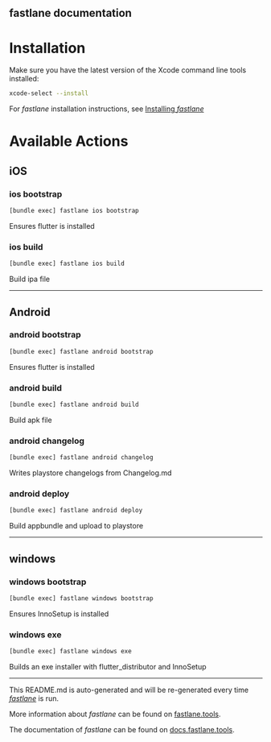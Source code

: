fastlane documentation
----

# Installation

Make sure you have the latest version of the Xcode command line tools installed:

```sh
xcode-select --install
```

For _fastlane_ installation instructions, see [Installing _fastlane_](https://docs.fastlane.tools/#installing-fastlane)

# Available Actions

## iOS

### ios bootstrap

```sh
[bundle exec] fastlane ios bootstrap
```

Ensures flutter is installed

### ios build

```sh
[bundle exec] fastlane ios build
```

Build ipa file

----


## Android

### android bootstrap

```sh
[bundle exec] fastlane android bootstrap
```

Ensures flutter is installed

### android build

```sh
[bundle exec] fastlane android build
```

Build apk file

### android changelog

```sh
[bundle exec] fastlane android changelog
```

Writes playstore changelogs from Changelog.md

### android deploy

```sh
[bundle exec] fastlane android deploy
```

Build appbundle and upload to playstore

----


## windows

### windows bootstrap

```sh
[bundle exec] fastlane windows bootstrap
```

Ensures InnoSetup is installed

### windows exe

```sh
[bundle exec] fastlane windows exe
```

Builds an exe installer with flutter_distributor and InnoSetup

----

This README.md is auto-generated and will be re-generated every time [_fastlane_](https://fastlane.tools) is run.

More information about _fastlane_ can be found on [fastlane.tools](https://fastlane.tools).

The documentation of _fastlane_ can be found on [docs.fastlane.tools](https://docs.fastlane.tools).
